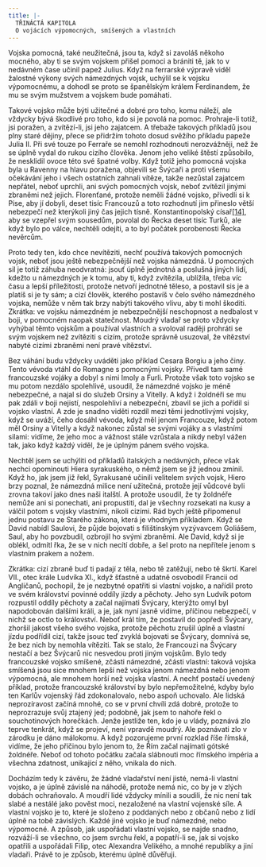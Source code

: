 ```yaml
---
title: |-
  TŘINÁCTÁ KAPITOLA
  O vojácích výpomocných, smíšených a vlastních
---
```


Vojska pomocná, také neužitečná, jsou ta, když si zavoláš někoho mocného, aby ti se svým vojskem přišel pomoci a brániti tě, jak to v nedávném čase učinil papež Julius. Když na ferrarské výpravě viděl žalostné výkony svých námezdných vojsk, uchýlil se k vojsku výpomocnému, a dohodl se proto se španělským králem Ferdinandem, že mu se svým mužstvem a vojskem bude pomáhati.

Takové vojsko může býti užitečné a dobré pro toho, komu náleží, ale vždycky bývá škodlivé pro toho, kdo si je povolá na pomoc. Prohraje-li totiž, jsi poražen, a zvítězí-li, jsi jeho zajatcem. A třebaže takových příkladů jsou plny staré dějiny, přece se přidržím tohoto dosud svěžího příkladu papeže Julia II. Při své touze po Ferraře se nemohl rozhodnouti nerozvážněji, než že se úplně vydal do rukou cizího člověka. Jenom jeho veliké štěstí způsobilo, že nesklidil ovoce této své špatné volby. Když totiž jeho pomocná vojska byla u Ravenny na hlavu poražena, objevili se Švýcaři a proti všemu očekávání jeho i všech ostatních zahnali vítěze, takže nezůstal zajatcem nepřátel, neboť uprchli, ani svých pomocných vojsk, neboť zvítězil jinými zbraněmi než jejich. Florenťané, protože neměli žádné vojsko, přivedli si k Pise, aby jí dobyli, deset tisíc Francouzů a toto rozhodnutí jim přineslo větší nebezpečí než kterýkoli jiný čas jejich tísně. Konstantinopolský císař[\[14\]](./resources/undefined), aby se vzepřel svým sousedům, povolal do Řecka deset tisíc Turků, ale když bylo po válce, nechtěli odejíti, a to byl počátek porobenosti Řecka nevěrcům.

Proto tedy ten, kdo chce nevítěziti, nechť používá takových pomocných vojsk, neboť jsou ještě nebezpečnější než vojska námezdná. U pomocných sil je totiž záhuba neodvratná: jsouť úplně jednotná a poslušná jiných lidí, kdežto u námezdných je k tomu, aby ti, když zvítězila, ublížila, třeba víc času a lepší příležitosti, protože netvoří jednotné těleso, a postavil sis je a platíš si je ty sám; a cizí člověk, kterého postavíš v čelo svého námezdného vojska, nemůže v něm tak brzy nabýti takového vlivu, aby ti mohl škoditi. Zkrátka: ve vojsku námezdném je nebezpečnější neschopnost a nedbalost v boji, v pomocném naopak statečnost. Moudrý vladař se proto vždycky vyhýbal těmto vojskům a používal vlastních a svoloval raději prohráti se svým vojskem než zvítěziti s cizím, protože správně usuzoval, že vítězství nabyté cizími zbraněmi není pravé vítězství.

Bez váhání budu vždycky uváděti jako příklad Cesara Borgiu a jeho činy. Tento vévoda vtáhl do Romagne s pomocnými vojsky. Přivedl tam samé francouzské vojáky a dobyl s nimi Imoly a Furli. Protože však toto vojsko se mu potom nezdálo spolehlivé, usoudil, že námezdné vojsko je méně nebezpečné, a najal si do služeb Orsiny a Vitelly. A když i žoldnéři se mu pak zdáli v boji nejistí, nespolehliví a nebezpeční, zbavil se jich a pořídil si vojsko vlastní. A zde je snadno viděti rozdíl mezi těmi jednotlivými vojsky, když se uváží, čeho dosáhl vévoda, když měl jenom Francouze, když potom měl Orsiny a Vitelly a když nakonec zůstal se svými vojáky a s vlastními silami: vidíme, že jeho moc a vážnost stále vzrůstala a nikdy nebyl vážen tak, jako když každý viděl, že je úplným pánem svého vojska.

Nechtěl jsem se uchýliti od příkladů italských a nedávných, přece však nechci opominouti Hiera syrakuského, o němž jsem se již jednou zmínil. Když ho, jak jsem již řekl, Syrakusané učinili velitelem svých vojsk, Hiero brzy poznal, že námezdná milice není užitečná, protože její vůdcové byli zrovna takoví jako dnes naši italští. A protože usoudil, že ty žoldnéře nemůže ani si ponechati, ani propustiti, dal je všechny rozsekati na kusy a válčil potom s vojsky vlastními, nikoli cizími. Rád bych ještě připomenul jednu postavu ze Starého zákona, která je vhodným příkladem. Když se David nabídl Saulovi, že půjde bojovati s filištínským vyzývavcem Goliášem, Saul, aby ho povzbudil, ozbrojil ho svými zbraněmi. Ale David, když si je oblékl, odmítl řka, že se v nich necítí dobře, a šel proto na nepřítele jenom s vlastním prakem a nožem.

Zkrátka: cizí zbraně buď ti padají z těla, nebo tě zatěžují, nebo tě škrtí. Karel VII., otec krále Ludvíka XI., když šťastně a udatně osvobodil Francii od Angličanů, pochopil, že je nezbytné opatřiti si vlastní vojsko, a nařídil proto ve svém království povinné oddíly jízdy a pěchoty. Jeho syn Ludvík potom rozpustil oddíly pěchoty a začal najímati Švýcary, kterýžto omyl byl napodobován dalšími králi, a je, jak nyní jasně vidíme, příčinou nebezpečí, v nichž se octlo to království. Neboť král tím, že postavil do popředí Švýcary, zhoršil jakost všeho svého vojska, protože pěchotu zrušil úplně a vlastní jízdu podřídil cizí, takže jsouc teď zvyklá bojovati se Švýcary, domnívá se, že bez nich by nemohla vítěziti. Tak se stalo, že Francouzi na Švýcary nestačí a bez Švýcarů nic nesvedou proti jiným vojskům. Bylo tedy francouzské vojsko smíšené, zčásti námezdné, zčásti vlastní: taková vojska smíšená jsou sice mnohem lepší než vojska jenom námezdná nebo jenom výpomocná, ale mnohem horší než vojska vlastní. A nechť postačí uvedený příklad, protože francouzské království by bylo nepřemožitelné, kdyby bylo ten Karlův vojenský řád zdokonalovalo, nebo aspoň uchovalo. Ale lidská neprozíravost začíná mnohé, co se v první chvíli zdá dobré, protože to neprozrazuje svůj ztajený jed; podobně, jak jsem to nahoře řekl o souchotinových horečkách. Jenže jestliže ten, kdo je u vlády, poznává zlo teprve tenkrát, když se projeví, není vpravdě moudrý. Ale poznávati zlo v zárodku je dáno málokomu. A když pozorujeme první rozklad říše římská, vidíme, že jeho příčinou bylo jenom to, že Řím začal najímati gótské žoldnéře. Neboť od tohoto počátku začala slábnouti moc římského impéria a všechna zdatnost, unikající z něho, vnikala do nich.

Docházím tedy k závěru, že žádné vladařství není jisté, nemá-li vlastní vojsko, a je úplně závislé na náhodě, protože nemá nic, co by je v zlých dobách ochraňovalo. A moudří lidé vždycky mínili a soudili, že nic není tak slabé a nestálé jako pověst moci, nezaložené na vlastní vojenské síle. A vlastní vojsko je to, které je složeno z poddaných nebo z občanů nebo z lidí úplně na tobě závislých. Každé jiné vojsko je buď námezdné, nebo výpomocné. A způsob, jak uspořádati vlastní vojsko, se najde snadno, rozváží-li se všechno, co jsem svrchu řekl, a popatří-li se, jak si vojsko opatřili a uspořádali Filip, otec Alexandra Velikého, a mnohé republiky a jiní vladaři. Právě to je způsob, kterému úplně důvěřuji.
